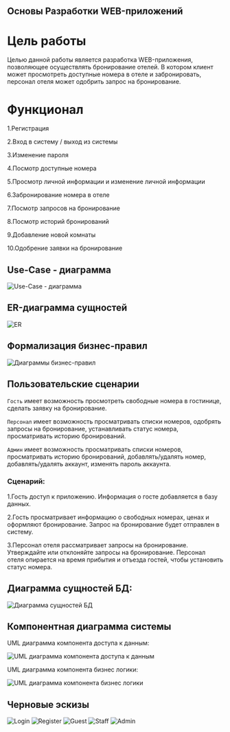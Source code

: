 ## Основы Разработки WEB-приложений
# Цель работы
Целью данной работы является разработка WEB-приложения, позволяющее осуществлять бронирование отелей. В котором клиент может просмотреть доступные номера в отеле и забронировать, персонал отеля может одобрить запрос на бронирование.
# Функционал

1.Регистрация

2.Вход в систему / выход из системы

3.Изменение пароля

4.Посмотр доступные номера

5.Просмотр личной информации и изменение личной информации 

6.Забронирование номера в отеле

7.Посмотр запросов на бронирование

8.Посмотр историй бронирований

9.Добавление новой комнаты

10.Одобрение заявки на бронирование

## Use-Case - диаграмма

![Use-Case - диаграмма](/lab_1/user-case.png)

## ER-диаграмма сущностей

![ER](/lab_1/ER_dia.png)

## Формализация бизнес-правил
![Диаграммы бизнес-правил](/lab_1/bpmn.svg)

## Пользовательские сценарии
`Гость` имеет возможность просмотреть свободные номера в гостинице, сделать заявку на бронирование.

`Персонал` имеет возможность просматривать списки номеров, одобрять запросы на бронирование, устанавливать статус номера, просматривать историю бронирований.

`Админ` имеет возможность просматривать списки номеров, просматривать историю бронирований, добавлять/удалять номер, добавлять/удалять аккаунт, изменять пароль аккаунта.

### Сценарий:
1.Гость доступ к приложению. Информация о госте добавляется в базу данных.

2.Гость просматривает информацию о свободных номерах, ценах и оформляют бронирование. Запрос на бронирование будет отправлен в систему.

3.Персонал отеля рассматривает запросы на бронирование. Утверждайте или отклоняйте запросы на бронирование. Персонал отеля опирается на время прибытия и отъезда гостей, чтобы установить статус номера.

## Диаграмма сущностей БД:

![Диаграмма сущностей БД](/lab_1/ER_DB.png)

## Компонентная диаграмма системы
UML диаграмма компонента доступа к данным:

![UML диаграмма компонента доступа к данным](/lab_1/DA.png)

UML диаграмма компонента бизнес логики:

![UML диаграмма компонента бизнес логики](/lab_1/BL.png)

## Черновые эскизы

![Login](/lab_1/login.jpg)
![Register](/lab_1/register.jpg)
![Guest](/lab_1/guest.jpg)
![Staff](/lab_1/staff.jpg)
![Admin](/lab_1/admin.jpg)
